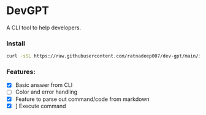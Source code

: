 # DevGPT

A CLI tool to help developers.

### Install

```bash
curl -sSL https://raw.githubusercontent.com/ratnadeep007/dev-gpt/main/install.sh | bash
```

### Features:

- [x] Basic answer from CLI
- [ ] Color and error handling
- [x] Feature to parse out command/code from markdown
- [x] ] Execute command 
